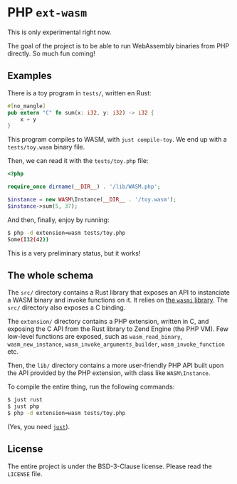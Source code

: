 # PHP `ext-wasm`

This is only experimental right now.

The goal of the project is to be able to run WebAssembly binaries from
PHP directly. So much fun coming!

## Examples

There is a toy program in `tests/`, written en Rust:

```rust
#[no_mangle]
pub extern "C" fn sum(x: i32, y: i32) -> i32 {
    x + y
}
```

This program compiles to WASM, with `just compile-toy`. We end up with
a `tests/toy.wasm` binary file.

Then, we can read it with the `tests/toy.php` file:

```php
<?php

require_once dirname(__DIR__) . '/lib/WASM.php';

$instance = new WASM\Instance(__DIR__ . '/toy.wasm');
$instance->sum(5, 37);
```

And then, finally, enjoy by running:

```sh
$ php -d extension=wasm tests/toy.php
Some(I32(42))
```

This is a very preliminary status, but it works!

## The whole schema

The `src/` directory contains a Rust library that exposes an API to
instanciate a WASM binary and invoke functions on it. It relies on
[the `wasmi` library](https://github.com/paritytech/wasmi). The `src/`
directory also exposes a C binding.

The `extension/` directory contains a PHP extension, written in C, and
exposing the C API from the Rust library to Zend Engine (the PHP
VM). Few low-level functions are exposed, such as `wasm_read_binary`,
`wasm_new_instance`, `wasm_invoke_arguments_builder`,
`wasm_invoke_function` etc.

Then, the `lib/` directory contains a more user-friendly PHP API built
upon the API provided by the PHP extension, with class like
`WASM\Instance`.

To compile the entire thing, run the following commands:

```sh
$ just rust
$ just php
$ php -d extension=wasm tests/toy.php
```

(Yes, you need [`just`](https://github.com/casey/just/)).

## License

The entire project is under the BSD-3-Clause license. Please read the
`LICENSE` file.
